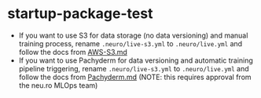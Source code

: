 # startup-package-test

* If you want to use S3 for data storage (no data versioning) and manual training process, rename `.neuro/live-s3.yml` to `.neuro/live.yml` and follow the docs from [AWS-S3.md](./AWS-S3.md)
* If you want to use Pachyderm for data versioning and automatic training pipeline triggering, rename `.neuro/live-s3.yml` to `.neuro/live.yml` and  follow the docs from [Pachyderm.md](./Pachyderm.md) (NOTE: this requires approval from the neu.ro MLOps team)